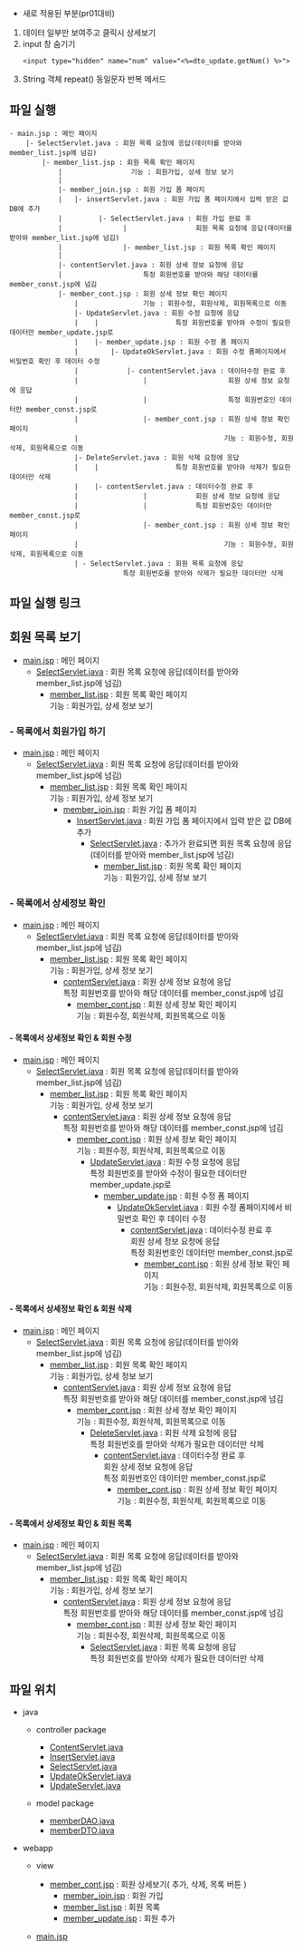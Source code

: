 - 새로 적용된 부분(pr01대비) 
1. 데이터 일부만 보여주고 클릭시 상세보기
2. input 창 숨기기
	```
	<input type="hidden" name="num" value="<%=dto_update.getNum() %>">	
	```
3. String 객체 repeat() 동일문자 반복 메서드

## 파일 실행

```
- main.jsp : 메인 페이지
	|- SelectServlet.java : 회원 목록 요청에 응답(데이터를 받아와 member_list.jsp에 넘김)
		|- member_list.jsp : 회원 목록 확인 페이지
		    |                 기능 : 회원가입, 상세 정보 보기
		    |
		    |- member_join.jsp : 회원 가입 폼 페이지
		    |   |- insertServlet.java : 회원 가입 폼 페이지에서 입력 받은 값 DB에 추가
		    |         |- SelectServlet.java : 회원 가입 완료 후
		    |               |                 회원 목록 요청에 응답(데이터를 받아와 member_list.jsp에 넘김)
		    |               |- member_list.jsp : 회원 목록 확인 페이지
		    |
		    |- contentServlet.java : 회원 상세 정보 요청에 응답
			|                    특정 회원번호를 받아와 해당 데이터를 member_const.jsp에 넘김
			|- member_cont.jsp : 회원 상세 정보 확인 페이지
			    |                기능 : 회원수정, 회원삭제, 회원목록으로 이동
			    |- UpdateServlet.java : 회원 수정 요청에 응답
			    |    |                   특정 회원번호를 받아와 수정이 필요한 데이터만 member_update.jsp로
			    |    |- member_update.jsp : 회원 수정 폼 페이지
			    |        |- UpdateOkServlet.java : 회원 수정 폼페이지에서 비밀번호 확인 후 데이터 수정
			    |            |- contentServlet.java : 데이터수정 완료 후
			    |                |                    회원 상세 정보 요청에 응답
			    |                |                    특정 회원번호인 데이터만 member_const.jsp로
			    |                |- member_cont.jsp : 회원 상세 정보 확인 페이지
			    |                                    기능 : 회원수정, 회원삭제, 회원목록으로 이동
			    |- DeleteServlet.java : 회원 삭제 요청에 응답
			    |    |                   특정 회원번호를 받아와 삭제가 필요한 데이터만 삭제
			    |    |- contentServlet.java : 데이터수정 완료 후
			    |                |            회원 상세 정보 요청에 응답
			    |                |            특정 회원번호인 데이터만 member_const.jsp로
			    |                |- member_cont.jsp : 회원 상세 정보 확인 페이지
			    |                                    기능 : 회원수정, 회원삭제, 회원목록으로 이동
			    | - SelectServlet.java : 회원 목록 요청에 응답
						    특정 회원번호를 받아와 삭제가 필요한 데이터만 삭제
```

## 파일 실행 링크

## 회원 목록 보기

- [main.jsp](https://github.com/hyeah0/SmartWeb_Contents_WebApplication_developer_class/blob/main/5_web/05_jsp_databaseConnect/pr02_MEMBER10_%EB%AA%A9%EB%A1%9D%2C%EC%B6%94%EA%B0%80%2C%EC%88%98%EC%A0%95%2C%EC%82%AD%EC%A0%9C%2C%EC%83%81%EC%84%B8%EB%B3%B4%EA%B8%B0/src/main/webapp/main.jsp) : 메인 페이지
  - [SelectServlet.java](https://github.com/hyeah0/SmartWeb_Contents_WebApplication_developer_class/blob/main/5_web/05_jsp_databaseConnect/pr02_MEMBER10_%EB%AA%A9%EB%A1%9D%2C%EC%B6%94%EA%B0%80%2C%EC%88%98%EC%A0%95%2C%EC%82%AD%EC%A0%9C%2C%EC%83%81%EC%84%B8%EB%B3%B4%EA%B8%B0/src/main/java/controller/SelectServlet.md) : 회원 목록 요청에 응답(데이터를 받아와 member_list.jsp에 넘김)
    - [member_list.jsp](https://github.com/hyeah0/SmartWeb_Contents_WebApplication_developer_class/blob/main/5_web/05_jsp_databaseConnect/pr02_MEMBER10_%EB%AA%A9%EB%A1%9D%2C%EC%B6%94%EA%B0%80%2C%EC%88%98%EC%A0%95%2C%EC%82%AD%EC%A0%9C%2C%EC%83%81%EC%84%B8%EB%B3%B4%EA%B8%B0/src/main/webapp/view/member_list.jsp) : 회원 목록 확인 페이지<br>기능 : 회원가입, 상세 정보 보기

### - 목록에서 회원가입 하기

- [main.jsp](https://github.com/hyeah0/SmartWeb_Contents_WebApplication_developer_class/blob/main/5_web/05_jsp_databaseConnect/pr02_MEMBER10_%EB%AA%A9%EB%A1%9D%2C%EC%B6%94%EA%B0%80%2C%EC%88%98%EC%A0%95%2C%EC%82%AD%EC%A0%9C%2C%EC%83%81%EC%84%B8%EB%B3%B4%EA%B8%B0/src/main/webapp/main.jsp) : 메인 페이지
  - [SelectServlet.java](https://github.com/hyeah0/SmartWeb_Contents_WebApplication_developer_class/blob/main/5_web/05_jsp_databaseConnect/pr02_MEMBER10_%EB%AA%A9%EB%A1%9D%2C%EC%B6%94%EA%B0%80%2C%EC%88%98%EC%A0%95%2C%EC%82%AD%EC%A0%9C%2C%EC%83%81%EC%84%B8%EB%B3%B4%EA%B8%B0/src/main/java/controller/SelectServlet.md) : 회원 목록 요청에 응답(데이터를 받아와 member_list.jsp에 넘김)
    - [member_list.jsp](https://github.com/hyeah0/SmartWeb_Contents_WebApplication_developer_class/blob/main/5_web/05_jsp_databaseConnect/pr02_MEMBER10_%EB%AA%A9%EB%A1%9D%2C%EC%B6%94%EA%B0%80%2C%EC%88%98%EC%A0%95%2C%EC%82%AD%EC%A0%9C%2C%EC%83%81%EC%84%B8%EB%B3%B4%EA%B8%B0/src/main/webapp/view/member_list.jsp) : 회원 목록 확인 페이지<br>기능 : 회원가입, 상세 정보 보기
      - [member_join.jsp](https://github.com/hyeah0/SmartWeb_Contents_WebApplication_developer_class/blob/main/5_web/05_jsp_databaseConnect/pr02_MEMBER10_%EB%AA%A9%EB%A1%9D%2C%EC%B6%94%EA%B0%80%2C%EC%88%98%EC%A0%95%2C%EC%82%AD%EC%A0%9C%2C%EC%83%81%EC%84%B8%EB%B3%B4%EA%B8%B0/src/main/webapp/view/member_join.jsp) : 회원 가입 폼 페이지
        - [InsertServlet.java](https://github.com/hyeah0/SmartWeb_Contents_WebApplication_developer_class/blob/main/5_web/05_jsp_databaseConnect/pr02_MEMBER10_%EB%AA%A9%EB%A1%9D%2C%EC%B6%94%EA%B0%80%2C%EC%88%98%EC%A0%95%2C%EC%82%AD%EC%A0%9C%2C%EC%83%81%EC%84%B8%EB%B3%B4%EA%B8%B0/src/main/java/controller/InsertServlet.md) : 회원 가입 폼 페이지에서 입력 받은 값 DB에 추가
          - [SelectServlet.java](https://github.com/hyeah0/SmartWeb_Contents_WebApplication_developer_class/blob/main/5_web/05_jsp_databaseConnect/pr02_MEMBER10_%EB%AA%A9%EB%A1%9D%2C%EC%B6%94%EA%B0%80%2C%EC%88%98%EC%A0%95%2C%EC%82%AD%EC%A0%9C%2C%EC%83%81%EC%84%B8%EB%B3%B4%EA%B8%B0/src/main/java/controller/SelectServlet.md) : 추가가 완료되면 회원 목록 요청에 응답(데이터를 받아와 member_list.jsp에 넘김)
            - [member_list.jsp](https://github.com/hyeah0/SmartWeb_Contents_WebApplication_developer_class/blob/main/5_web/05_jsp_databaseConnect/pr02_MEMBER10_%EB%AA%A9%EB%A1%9D%2C%EC%B6%94%EA%B0%80%2C%EC%88%98%EC%A0%95%2C%EC%82%AD%EC%A0%9C%2C%EC%83%81%EC%84%B8%EB%B3%B4%EA%B8%B0/src/main/webapp/view/member_list.jsp) : 회원 목록 확인 페이지<br>기능 : 회원가입, 상세 정보 보기

### - 목록에서 상세정보 확인

- [main.jsp](https://github.com/hyeah0/SmartWeb_Contents_WebApplication_developer_class/blob/main/5_web/05_jsp_databaseConnect/pr02_MEMBER10_%EB%AA%A9%EB%A1%9D%2C%EC%B6%94%EA%B0%80%2C%EC%88%98%EC%A0%95%2C%EC%82%AD%EC%A0%9C%2C%EC%83%81%EC%84%B8%EB%B3%B4%EA%B8%B0/src/main/webapp/main.jsp) : 메인 페이지
  - [SelectServlet.java](https://github.com/hyeah0/SmartWeb_Contents_WebApplication_developer_class/blob/main/5_web/05_jsp_databaseConnect/pr02_MEMBER10_%EB%AA%A9%EB%A1%9D%2C%EC%B6%94%EA%B0%80%2C%EC%88%98%EC%A0%95%2C%EC%82%AD%EC%A0%9C%2C%EC%83%81%EC%84%B8%EB%B3%B4%EA%B8%B0/src/main/java/controller/SelectServlet.md) : 회원 목록 요청에 응답(데이터를 받아와 member_list.jsp에 넘김)
    - [member_list.jsp](https://github.com/hyeah0/SmartWeb_Contents_WebApplication_developer_class/blob/main/5_web/05_jsp_databaseConnect/pr02_MEMBER10_%EB%AA%A9%EB%A1%9D%2C%EC%B6%94%EA%B0%80%2C%EC%88%98%EC%A0%95%2C%EC%82%AD%EC%A0%9C%2C%EC%83%81%EC%84%B8%EB%B3%B4%EA%B8%B0/src/main/webapp/view/member_list.jsp) : 회원 목록 확인 페이지 <br>기능 : 회원가입, 상세 정보 보기
      - [contentServlet.java](https://github.com/hyeah0/SmartWeb_Contents_WebApplication_developer_class/blob/main/5_web/05_jsp_databaseConnect/pr02_MEMBER10_%EB%AA%A9%EB%A1%9D%2C%EC%B6%94%EA%B0%80%2C%EC%88%98%EC%A0%95%2C%EC%82%AD%EC%A0%9C%2C%EC%83%81%EC%84%B8%EB%B3%B4%EA%B8%B0/src/main/java/controller/ContentServlet.md) : 회원 상세 정보 요청에 응답 <br>특정 회원번호를 받아와 해당 데이터를 member_const.jsp에 넘김
        - [member_cont.jsp](https://github.com/hyeah0/SmartWeb_Contents_WebApplication_developer_class/blob/main/5_web/05_jsp_databaseConnect/pr02_MEMBER10_%EB%AA%A9%EB%A1%9D%2C%EC%B6%94%EA%B0%80%2C%EC%88%98%EC%A0%95%2C%EC%82%AD%EC%A0%9C%2C%EC%83%81%EC%84%B8%EB%B3%B4%EA%B8%B0/src/main/webapp/view/member_cont.jsp) : 회원 상세 정보 확인 페이지 <br>기능 : 회원수정, 회원삭제, 회원목록으로 이동

#### - 목록에서 상세정보 확인 & 회원 수정

- [main.jsp](https://github.com/hyeah0/SmartWeb_Contents_WebApplication_developer_class/blob/main/5_web/05_jsp_databaseConnect/pr02_MEMBER10_%EB%AA%A9%EB%A1%9D%2C%EC%B6%94%EA%B0%80%2C%EC%88%98%EC%A0%95%2C%EC%82%AD%EC%A0%9C%2C%EC%83%81%EC%84%B8%EB%B3%B4%EA%B8%B0/src/main/webapp/main.jsp) : 메인 페이지
  - [SelectServlet.java](https://github.com/hyeah0/SmartWeb_Contents_WebApplication_developer_class/blob/main/5_web/05_jsp_databaseConnect/pr02_MEMBER10_%EB%AA%A9%EB%A1%9D%2C%EC%B6%94%EA%B0%80%2C%EC%88%98%EC%A0%95%2C%EC%82%AD%EC%A0%9C%2C%EC%83%81%EC%84%B8%EB%B3%B4%EA%B8%B0/src/main/java/controller/SelectServlet.md) : 회원 목록 요청에 응답(데이터를 받아와 member_list.jsp에 넘김)
    - [member_list.jsp](https://github.com/hyeah0/SmartWeb_Contents_WebApplication_developer_class/blob/main/5_web/05_jsp_databaseConnect/pr02_MEMBER10_%EB%AA%A9%EB%A1%9D%2C%EC%B6%94%EA%B0%80%2C%EC%88%98%EC%A0%95%2C%EC%82%AD%EC%A0%9C%2C%EC%83%81%EC%84%B8%EB%B3%B4%EA%B8%B0/src/main/webapp/view/member_list.jsp) : 회원 목록 확인 페이지 <br>기능 : 회원가입, 상세 정보 보기
      - [contentServlet.java](https://github.com/hyeah0/SmartWeb_Contents_WebApplication_developer_class/blob/main/5_web/05_jsp_databaseConnect/pr02_MEMBER10_%EB%AA%A9%EB%A1%9D%2C%EC%B6%94%EA%B0%80%2C%EC%88%98%EC%A0%95%2C%EC%82%AD%EC%A0%9C%2C%EC%83%81%EC%84%B8%EB%B3%B4%EA%B8%B0/src/main/java/controller/ContentServlet.md) : 회원 상세 정보 요청에 응답 <br>특정 회원번호를 받아와 해당 데이터를 member_const.jsp에 넘김
        - [member_cont.jsp](https://github.com/hyeah0/SmartWeb_Contents_WebApplication_developer_class/blob/main/5_web/05_jsp_databaseConnect/pr02_MEMBER10_%EB%AA%A9%EB%A1%9D%2C%EC%B6%94%EA%B0%80%2C%EC%88%98%EC%A0%95%2C%EC%82%AD%EC%A0%9C%2C%EC%83%81%EC%84%B8%EB%B3%B4%EA%B8%B0/src/main/webapp/view/member_cont.jsp) : 회원 상세 정보 확인 페이지 <br>기능 : 회원수정, 회원삭제, 회원목록으로 이동
          - [UpdateServlet.java](https://github.com/hyeah0/SmartWeb_Contents_WebApplication_developer_class/blob/main/5_web/05_jsp_databaseConnect/pr02_MEMBER10_%EB%AA%A9%EB%A1%9D%2C%EC%B6%94%EA%B0%80%2C%EC%88%98%EC%A0%95%2C%EC%82%AD%EC%A0%9C%2C%EC%83%81%EC%84%B8%EB%B3%B4%EA%B8%B0/src/main/java/controller/UpdateSerlvlet.md) : 회원 수정 요청에 응답 <br>특정 회원번호를 받아와 수정이 필요한 데이터만 member_update.jsp로
            - [member_update.jsp](https://github.com/hyeah0/SmartWeb_Contents_WebApplication_developer_class/blob/main/5_web/05_jsp_databaseConnect/pr02_MEMBER10_%EB%AA%A9%EB%A1%9D%2C%EC%B6%94%EA%B0%80%2C%EC%88%98%EC%A0%95%2C%EC%82%AD%EC%A0%9C%2C%EC%83%81%EC%84%B8%EB%B3%B4%EA%B8%B0/src/main/webapp/view/member_update.jsp) : 회원 수정 폼 페이지
              - [UpdateOkServlet.java](https://github.com/hyeah0/SmartWeb_Contents_WebApplication_developer_class/blob/main/5_web/05_jsp_databaseConnect/pr02_MEMBER10_%EB%AA%A9%EB%A1%9D%2C%EC%B6%94%EA%B0%80%2C%EC%88%98%EC%A0%95%2C%EC%82%AD%EC%A0%9C%2C%EC%83%81%EC%84%B8%EB%B3%B4%EA%B8%B0/src/main/java/controller/UpdateOkServlet.md) : 회원 수정 폼페이지에서 비밀번호 확인 후 데이터 수정
                - [contentServlet.java](https://github.com/hyeah0/SmartWeb_Contents_WebApplication_developer_class/blob/main/5_web/05_jsp_databaseConnect/pr02_MEMBER10_%EB%AA%A9%EB%A1%9D%2C%EC%B6%94%EA%B0%80%2C%EC%88%98%EC%A0%95%2C%EC%82%AD%EC%A0%9C%2C%EC%83%81%EC%84%B8%EB%B3%B4%EA%B8%B0/src/main/java/controller/ContentServlet.md) : 데이터수정 완료 후 <br>회원 상세 정보 요청에 응답 <br>특정 회원번호인 데이터만 member_const.jsp로
                  - [member_cont.jsp](https://github.com/hyeah0/SmartWeb_Contents_WebApplication_developer_class/blob/main/5_web/05_jsp_databaseConnect/pr02_MEMBER10_%EB%AA%A9%EB%A1%9D%2C%EC%B6%94%EA%B0%80%2C%EC%88%98%EC%A0%95%2C%EC%82%AD%EC%A0%9C%2C%EC%83%81%EC%84%B8%EB%B3%B4%EA%B8%B0/src/main/webapp/view/member_cont.jsp) : 회원 상세 정보 확인 페이지 <br>기능 : 회원수정, 회원삭제, 회원목록으로 이동

#### - 목록에서 상세정보 확인 & 회원 삭제

- [main.jsp](https://github.com/hyeah0/SmartWeb_Contents_WebApplication_developer_class/blob/main/5_web/05_jsp_databaseConnect/pr02_MEMBER10_%EB%AA%A9%EB%A1%9D%2C%EC%B6%94%EA%B0%80%2C%EC%88%98%EC%A0%95%2C%EC%82%AD%EC%A0%9C%2C%EC%83%81%EC%84%B8%EB%B3%B4%EA%B8%B0/src/main/webapp/main.jsp) : 메인 페이지
  - [SelectServlet.java](https://github.com/hyeah0/SmartWeb_Contents_WebApplication_developer_class/blob/main/5_web/05_jsp_databaseConnect/pr02_MEMBER10_%EB%AA%A9%EB%A1%9D%2C%EC%B6%94%EA%B0%80%2C%EC%88%98%EC%A0%95%2C%EC%82%AD%EC%A0%9C%2C%EC%83%81%EC%84%B8%EB%B3%B4%EA%B8%B0/src/main/java/controller/SelectServlet.md) : 회원 목록 요청에 응답(데이터를 받아와 member_list.jsp에 넘김)
    - [member_list.jsp](https://github.com/hyeah0/SmartWeb_Contents_WebApplication_developer_class/blob/main/5_web/05_jsp_databaseConnect/pr02_MEMBER10_%EB%AA%A9%EB%A1%9D%2C%EC%B6%94%EA%B0%80%2C%EC%88%98%EC%A0%95%2C%EC%82%AD%EC%A0%9C%2C%EC%83%81%EC%84%B8%EB%B3%B4%EA%B8%B0/src/main/webapp/view/member_list.jsp) : 회원 목록 확인 페이지 <br>기능 : 회원가입, 상세 정보 보기
      - [contentServlet.java](https://github.com/hyeah0/SmartWeb_Contents_WebApplication_developer_class/blob/main/5_web/05_jsp_databaseConnect/pr02_MEMBER10_%EB%AA%A9%EB%A1%9D%2C%EC%B6%94%EA%B0%80%2C%EC%88%98%EC%A0%95%2C%EC%82%AD%EC%A0%9C%2C%EC%83%81%EC%84%B8%EB%B3%B4%EA%B8%B0/src/main/java/controller/ContentServlet.md) : 회원 상세 정보 요청에 응답 <br>특정 회원번호를 받아와 해당 데이터를 member_const.jsp에 넘김
        - [member_cont.jsp](https://github.com/hyeah0/SmartWeb_Contents_WebApplication_developer_class/blob/main/5_web/05_jsp_databaseConnect/pr02_MEMBER10_%EB%AA%A9%EB%A1%9D%2C%EC%B6%94%EA%B0%80%2C%EC%88%98%EC%A0%95%2C%EC%82%AD%EC%A0%9C%2C%EC%83%81%EC%84%B8%EB%B3%B4%EA%B8%B0/src/main/webapp/view/member_cont.jsp) : 회원 상세 정보 확인 페이지 <br>기능 : 회원수정, 회원삭제, 회원목록으로 이동
          - [DeleteServlet.java]() : 회원 삭제 요청에 응답 <br> 특정 회원번호를 받아와 삭제가 필요한 데이터만 삭제
            - [contentServlet.java](https://github.com/hyeah0/SmartWeb_Contents_WebApplication_developer_class/blob/main/5_web/05_jsp_databaseConnect/pr02_MEMBER10_%EB%AA%A9%EB%A1%9D%2C%EC%B6%94%EA%B0%80%2C%EC%88%98%EC%A0%95%2C%EC%82%AD%EC%A0%9C%2C%EC%83%81%EC%84%B8%EB%B3%B4%EA%B8%B0/src/main/java/controller/ContentServlet.md) : 데이터수정 완료 후 <br>회원 상세 정보 요청에 응답 <br>특정 회원번호인 데이터만 member_const.jsp로
              - [member_cont.jsp](https://github.com/hyeah0/SmartWeb_Contents_WebApplication_developer_class/blob/main/5_web/05_jsp_databaseConnect/pr02_MEMBER10_%EB%AA%A9%EB%A1%9D%2C%EC%B6%94%EA%B0%80%2C%EC%88%98%EC%A0%95%2C%EC%82%AD%EC%A0%9C%2C%EC%83%81%EC%84%B8%EB%B3%B4%EA%B8%B0/src/main/webapp/view/member_cont.jsp) : 회원 상세 정보 확인 페이지 <br>기능 : 회원수정, 회원삭제, 회원목록으로 이동

#### - 목록에서 상세정보 확인 & 회원 목록

- [main.jsp](https://github.com/hyeah0/SmartWeb_Contents_WebApplication_developer_class/blob/main/5_web/05_jsp_databaseConnect/pr02_MEMBER10_%EB%AA%A9%EB%A1%9D%2C%EC%B6%94%EA%B0%80%2C%EC%88%98%EC%A0%95%2C%EC%82%AD%EC%A0%9C%2C%EC%83%81%EC%84%B8%EB%B3%B4%EA%B8%B0/src/main/webapp/main.jsp) : 메인 페이지
  - [SelectServlet.java](https://github.com/hyeah0/SmartWeb_Contents_WebApplication_developer_class/blob/main/5_web/05_jsp_databaseConnect/pr02_MEMBER10_%EB%AA%A9%EB%A1%9D%2C%EC%B6%94%EA%B0%80%2C%EC%88%98%EC%A0%95%2C%EC%82%AD%EC%A0%9C%2C%EC%83%81%EC%84%B8%EB%B3%B4%EA%B8%B0/src/main/java/controller/SelectServlet.md) : 회원 목록 요청에 응답(데이터를 받아와 member_list.jsp에 넘김)
    - [member_list.jsp](https://github.com/hyeah0/SmartWeb_Contents_WebApplication_developer_class/blob/main/5_web/05_jsp_databaseConnect/pr02_MEMBER10_%EB%AA%A9%EB%A1%9D%2C%EC%B6%94%EA%B0%80%2C%EC%88%98%EC%A0%95%2C%EC%82%AD%EC%A0%9C%2C%EC%83%81%EC%84%B8%EB%B3%B4%EA%B8%B0/src/main/webapp/view/member_list.jsp) : 회원 목록 확인 페이지 <br>기능 : 회원가입, 상세 정보 보기
      - [contentServlet.java](https://github.com/hyeah0/SmartWeb_Contents_WebApplication_developer_class/blob/main/5_web/05_jsp_databaseConnect/pr02_MEMBER10_%EB%AA%A9%EB%A1%9D%2C%EC%B6%94%EA%B0%80%2C%EC%88%98%EC%A0%95%2C%EC%82%AD%EC%A0%9C%2C%EC%83%81%EC%84%B8%EB%B3%B4%EA%B8%B0/src/main/java/controller/ContentServlet.md) : 회원 상세 정보 요청에 응답 <br>특정 회원번호를 받아와 해당 데이터를 member_const.jsp에 넘김
        - [member_cont.jsp](https://github.com/hyeah0/SmartWeb_Contents_WebApplication_developer_class/blob/main/5_web/05_jsp_databaseConnect/pr02_MEMBER10_%EB%AA%A9%EB%A1%9D%2C%EC%B6%94%EA%B0%80%2C%EC%88%98%EC%A0%95%2C%EC%82%AD%EC%A0%9C%2C%EC%83%81%EC%84%B8%EB%B3%B4%EA%B8%B0/src/main/webapp/view/member_cont.jsp) : 회원 상세 정보 확인 페이지 <br>기능 : 회원수정, 회원삭제, 회원목록으로 이동
          - [SelectServlet.java](https://github.com/hyeah0/SmartWeb_Contents_WebApplication_developer_class/blob/main/5_web/05_jsp_databaseConnect/pr02_MEMBER10_%EB%AA%A9%EB%A1%9D%2C%EC%B6%94%EA%B0%80%2C%EC%88%98%EC%A0%95%2C%EC%82%AD%EC%A0%9C%2C%EC%83%81%EC%84%B8%EB%B3%B4%EA%B8%B0/src/main/java/controller/SelectServlet.md) : 회원 목록 요청에 응답 <br> 특정 회원번호를 받아와 삭제가 필요한 데이터만 삭제

## 파일 위치

- java

  - controller package

    - [ContentServlet.java](https://github.com/hyeah0/SmartWeb_Contents_WebApplication_developer_class/blob/main/5_web/05_jsp_databaseConnect/pr02_MEMBER10_%EB%AA%A9%EB%A1%9D%2C%EC%B6%94%EA%B0%80%2C%EC%88%98%EC%A0%95%2C%EC%82%AD%EC%A0%9C%2C%EC%83%81%EC%84%B8%EB%B3%B4%EA%B8%B0/src/main/java/controller/ContentServlet.md)
    - [InsertServlet.java](https://github.com/hyeah0/SmartWeb_Contents_WebApplication_developer_class/blob/main/5_web/05_jsp_databaseConnect/pr02_MEMBER10_%EB%AA%A9%EB%A1%9D%2C%EC%B6%94%EA%B0%80%2C%EC%88%98%EC%A0%95%2C%EC%82%AD%EC%A0%9C%2C%EC%83%81%EC%84%B8%EB%B3%B4%EA%B8%B0/src/main/java/controller/InsertServlet.md)
    - [SelectServlet.java](https://github.com/hyeah0/SmartWeb_Contents_WebApplication_developer_class/blob/main/5_web/05_jsp_databaseConnect/pr02_MEMBER10_%EB%AA%A9%EB%A1%9D%2C%EC%B6%94%EA%B0%80%2C%EC%88%98%EC%A0%95%2C%EC%82%AD%EC%A0%9C%2C%EC%83%81%EC%84%B8%EB%B3%B4%EA%B8%B0/src/main/java/controller/SelectServlet.md)
    - [UpdateOkServlet.java](https://github.com/hyeah0/SmartWeb_Contents_WebApplication_developer_class/blob/main/5_web/05_jsp_databaseConnect/pr02_MEMBER10_%EB%AA%A9%EB%A1%9D%2C%EC%B6%94%EA%B0%80%2C%EC%88%98%EC%A0%95%2C%EC%82%AD%EC%A0%9C%2C%EC%83%81%EC%84%B8%EB%B3%B4%EA%B8%B0/src/main/java/controller/UpdateOkServlet.md)
    - [UpdateServlet.java](https://github.com/hyeah0/SmartWeb_Contents_WebApplication_developer_class/blob/main/5_web/05_jsp_databaseConnect/pr02_MEMBER10_%EB%AA%A9%EB%A1%9D%2C%EC%B6%94%EA%B0%80%2C%EC%88%98%EC%A0%95%2C%EC%82%AD%EC%A0%9C%2C%EC%83%81%EC%84%B8%EB%B3%B4%EA%B8%B0/src/main/java/controller/UpdateSerlvlet.md)

  - model package

    - [memberDAO.java](https://github.com/hyeah0/SmartWeb_Contents_WebApplication_developer_class/blob/main/5_web/05_jsp_databaseConnect/pr02_MEMBER10_%EB%AA%A9%EB%A1%9D%2C%EC%B6%94%EA%B0%80%2C%EC%88%98%EC%A0%95%2C%EC%82%AD%EC%A0%9C%2C%EC%83%81%EC%84%B8%EB%B3%B4%EA%B8%B0/src/main/java/model/MemberDAO.md)
    - [memberDTO.java](https://github.com/hyeah0/SmartWeb_Contents_WebApplication_developer_class/blob/main/5_web/05_jsp_databaseConnect/pr02_MEMBER10_%EB%AA%A9%EB%A1%9D%2C%EC%B6%94%EA%B0%80%2C%EC%88%98%EC%A0%95%2C%EC%82%AD%EC%A0%9C%2C%EC%83%81%EC%84%B8%EB%B3%B4%EA%B8%B0/src/main/java/model/MemberDTO.md)

- webapp

  - view

    - [member_cont.jsp](https://github.com/hyeah0/SmartWeb_Contents_WebApplication_developer_class/blob/main/5_web/05_jsp_databaseConnect/pr02_MEMBER10_%EB%AA%A9%EB%A1%9D%2C%EC%B6%94%EA%B0%80%2C%EC%88%98%EC%A0%95%2C%EC%82%AD%EC%A0%9C%2C%EC%83%81%EC%84%B8%EB%B3%B4%EA%B8%B0/src/main/webapp/view/member_cont.jsp) : 회원 상세보기( 추가, 삭제, 목록 버튼 )
      - [member_join.jsp](https://github.com/hyeah0/SmartWeb_Contents_WebApplication_developer_class/blob/main/5_web/05_jsp_databaseConnect/pr02_MEMBER10_%EB%AA%A9%EB%A1%9D%2C%EC%B6%94%EA%B0%80%2C%EC%88%98%EC%A0%95%2C%EC%82%AD%EC%A0%9C%2C%EC%83%81%EC%84%B8%EB%B3%B4%EA%B8%B0/src/main/webapp/view/member_join.jsp) : 회원 가입
      - [member_list.jsp](https://github.com/hyeah0/SmartWeb_Contents_WebApplication_developer_class/blob/main/5_web/05_jsp_databaseConnect/pr02_MEMBER10_%EB%AA%A9%EB%A1%9D%2C%EC%B6%94%EA%B0%80%2C%EC%88%98%EC%A0%95%2C%EC%82%AD%EC%A0%9C%2C%EC%83%81%EC%84%B8%EB%B3%B4%EA%B8%B0/src/main/webapp/view/member_list.jsp) : 회원 목록
      - [member_update.jsp](https://github.com/hyeah0/SmartWeb_Contents_WebApplication_developer_class/blob/main/5_web/05_jsp_databaseConnect/pr02_MEMBER10_%EB%AA%A9%EB%A1%9D%2C%EC%B6%94%EA%B0%80%2C%EC%88%98%EC%A0%95%2C%EC%82%AD%EC%A0%9C%2C%EC%83%81%EC%84%B8%EB%B3%B4%EA%B8%B0/src/main/webapp/view/member_update.jsp) : 회원 추가

  - [main.jsp](https://github.com/hyeah0/SmartWeb_Contents_WebApplication_developer_class/blob/main/5_web/05_jsp_databaseConnect/pr02_MEMBER10_%EB%AA%A9%EB%A1%9D%2C%EC%B6%94%EA%B0%80%2C%EC%88%98%EC%A0%95%2C%EC%82%AD%EC%A0%9C%2C%EC%83%81%EC%84%B8%EB%B3%B4%EA%B8%B0/src/main/webapp/main.jsp)
